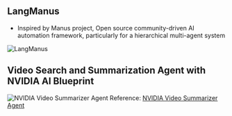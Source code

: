 
## LangManus

- Inspired by Manus project, Open source community-driven AI automation framework, particularly for a hierarchical multi-agent system

![LangManus](https://github.com/Darwin-lfl/langmanus/raw/main/assets/architecture.png)

## Video Search and Summarization Agent with NVIDIA AI Blueprint

![NVIDIA Video Summarizer Agent](https://i.postimg.cc/FsSJgWT8/summarization-vision-ai-agent-architecture.png)
Reference: [NVIDIA Video Summarizer Agent](https://developer.nvidia.com/blog/build-a-video-search-and-summarization-agent-with-nvidia-ai-blueprint/)
